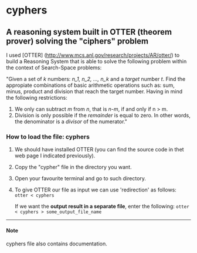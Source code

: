 # cyphers

## A reasoning system built in OTTER (theorem prover) solving the "ciphers" problem


I used [OTTER] (http://www.mcs.anl.gov/research/projects/AR/otter/) to build a Reasoning System that is
able to solve the following problem within the context of Search-Space problems:

"Given a set of *k* numbers: *n_1, n_2, ..., n_k* and a *target* number *t*. Find the appropiate combinations of 
basic arithmetic operations such as: sum, minus, product and division that reach the target number. 
Having in mind the following restrictions: 
  
  1. We only can subtract  *m* from *n*, that is *n-m*, if and only if n > m.
  2. Division is only possible if the *remainder* is equal to zero. In other words, the denominator
     is a *divisor* of the numerator."

### How to load the file: cyphers

1. We should have installed OTTER (you can find the source code in thet web page I indicated previously).
2. Copy the "cypher" file in the directory you want.
3. Open your favourite terminal and go to such directory.
4. To give OTTER our file as input we can use 'redirection' as follows:
    `otter < cyphers`
    
   If we want the **output result in a separate file**, enter the following:
    `otter < cyphers > some_output_file_name`

---
#### Note

cyphers file also contains documentation.
  

